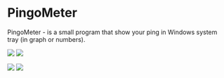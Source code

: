 # PingoMeter

PingoMeter - is a small program that show your ping in Windows system tray (in graph or numbers).

![](https://i.imgur.com/2C08toN.png)
![](https://i.imgur.com/kWFGqRa.png)

![](https://i.imgur.com/tJKTuKD.png)
![](https://i.imgur.com/X2ezh5Y.png)
